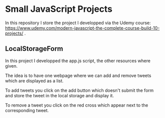 # Small JavaScript Projects

In this repository I store the project I developped via the Udemy course: https://www.udemy.com/modern-javascript-the-complete-course-build-10-projects/ .

## LocalStorageForm
In this project I developped the app.js script, the other resources where given.

The idea is to have one webpage where we can add and remove tweets which are displayed as a list.

To add tweets you click on the add button which doesn't submit the form and store the tweet in the local storage and display it. 

To remove a tweet you click on the red cross which appear next to the corresponding tweet.